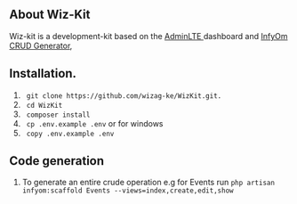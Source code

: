 
## About Wiz-Kit 

Wiz-kit is a development-kit based on the <a href='https://adminlte.io/'>AdminLTE </a>dashboard and <a href='http://labs.infyom.com/laravelgenerator/'>InfyOm CRUD Generator</a>, 


## Installation.
1. ` git clone https://github.com/wizag-ke/WizKit.git.`
2. ` cd WizKit`
3. ` composer install`
4. ` cp .env.example .env` or for windows
5. ` copy .env.example .env`

## Code generation
1. To generate an entire crude operation e.g for Events run
`php artisan infyom:scaffold Events --views=index,create,edit,show`